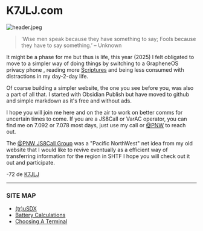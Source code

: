 # K7JLJ.com
![header.jpeg](https://i.postimg.cc/Bb5KbCCG/header.jpg)

>‘Wise men speak because they have something to say; Fools because they have to say something.’ – Unknown

It might be a phase for me but thus is life,  this year (2025) I felt obligated to move to a simpler way of doing things by switching to a GrapheneOS privacy phone , reading more [Scriptures](https://www.cepher.net) and being less consumed with distractions in my day-2-day life. 

Of coarse building a simpler website, the one you see before you, was also a part of all that.  I started with Obsidian Publish but have moved to github and simple markdown as it's free and without ads.

I hope you will join me here and on the air to work on better comms for uncertain times to come.  If you are a JS8Call or VarAC operator, you can find me on 7.092 or 7.078 most days, just use my call or [@PNW](https://github.com/K7JLJ/EmComms/blob/main/JS8Call%20%40PNW%20Rolling%20Net.md) to reach out.  

The [@PNW JS8Call Group](https://github.com/K7JLJ/EmComms/blob/main/JS8Call%20%40PNW%20Rolling%20Net.md) was a "Pacific NorthWest" net idea from my old website that I would like to revive eventually as a efficient way of transferring information for the region in SHTF I hope you will check out it out and participate.

-72 de [K7JLJ](https://www.hamqth.com/K7JLJ)  

---

### SITE MAP
- [(tr)uSDX](https://github.com/K7JLJ/EmComms/blob/main/(tr)uSDX.md)
- [Battery Calculations](https://github.com/K7JLJ/EmComms/blob/main/Battery%20Calculations.md)
- [Choosing A Terminal](https://github.com/K7JLJ/EmComms/blob/main/Choosing%20A%20Terminal.md)

